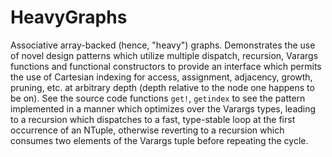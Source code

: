 # HeavyGraphs
Associative array-backed (hence, "heavy") graphs. Demonstrates the use of
novel design patterns which utilize multiple dispatch, recursion, Varargs
functions and functional constructors to provide an interface which
permits the use of Cartesian indexing for access, assignment, adjacency,
growth, pruning, etc. at arbitrary depth (depth relative to the node one
happens to be on).
See the source code functions `get!`, `getindex` to see the pattern implemented
in a manner which optimizes over the Varargs types, leading to a
recursion which dispatches to a fast, type-stable loop at the first occurrence
of an NTuple, otherwise reverting to a recursion which consumes two elements
of the Varargs tuple before repeating the cycle.
